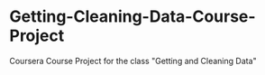 # Getting-Cleaning-Data-Course-Project
Coursera Course Project for the class "Getting and Cleaning Data"
